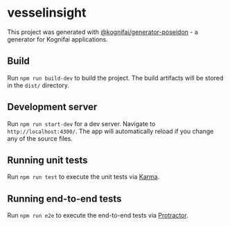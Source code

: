 # vesselinsight

This project was generated with [@kognifai/generator-poseidon](https://www.npmjs.com/package/@kognifai/generator-poseidon) - a generator for Kognifai applications.

## Build

Run `npm run build-dev` to build the project. The build artifacts will be stored in the `dist/` directory.

## Development server

Run `npm run start-dev` for a dev server. Navigate to `http://localhost:4300/`. The app will automatically reload if you change any of the source files.

## Running unit tests

Run `npm run test` to execute the unit tests via [Karma](https://karma-runner.github.io).

## Running end-to-end tests

Run `npm run e2e` to execute the end-to-end tests via [Protractor](http://www.protractortest.org/).